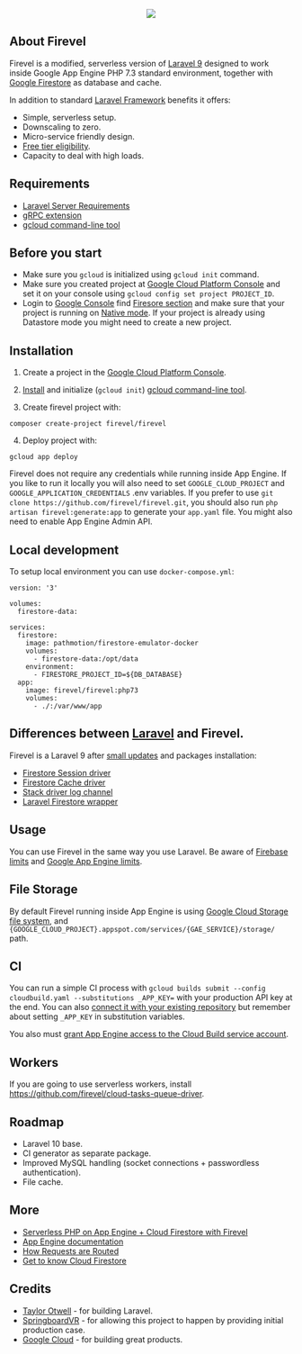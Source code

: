 <p align="center"><img src="https://storage.googleapis.com/firevel-public/images/logo.png"></p>

## About Firevel

Firevel is a modified, serverless version of [Laravel 9](https://laravel.com/) designed to work inside Google App Engine PHP 7.3 standard environment, together with [Google Firestore](https://cloud.google.com/firestore/) as database and cache.

In addition to standard [Laravel Framework](https://laravel.com/) benefits it offers:

- Simple, serverless setup.
- Downscaling to zero.
- Micro-service friendly design.
- [Free tier eligibility](https://cloud.google.com/free/).
- Capacity to deal with high loads.

## Requirements

- [Laravel Server Requirements](https://laravel.com/docs/6.x/installation#server-requirements)
- [gRPC extension](https://cloud.google.com/php/grpc)
- [gcloud command-line tool](https://cloud.google.com/sdk/docs/quickstarts)

## Before you start

- Make sure you `gcloud` is initialized using `gcloud init` command.
- Make sure you created project at [Google Cloud Platform Console](https://console.cloud.google.com/project) and set it on your console using `gcloud config set project PROJECT_ID`.
- Login to [Google Console](https://console.cloud.google.com/) find [Firesore section](https://console.cloud.google.com/firestore) and make sure that your project is running on [Native mode](`https://cloud.google.com/datastore/docs/firestore-or-datastore`). If your project is already using Datastore mode you might need to create a new project.

## Installation

1) Create a project in the [Google Cloud Platform Console](https://console.cloud.google.com/project).

2) [Install](https://cloud.google.com/sdk/docs/quickstarts) and initialize (`gcloud init`) [gcloud command-line tool](https://cloud.google.com/sdk/gcloud).

3) Create firevel project with:
```
composer create-project firevel/firevel
```

4) Deploy project with:
```
gcloud app deploy
```

Firevel does not require any credentials while running inside App Engine. If you like to run it locally you will also need to set `GOOGLE_CLOUD_PROJECT` and `GOOGLE_APPLICATION_CREDENTIALS` .env variables. If you prefer to use `git clone https://github.com/firevel/firevel.git`, you should also run `php artisan firevel:generate:app` to generate your `app.yaml` file. You might also need to enable App Engine Admin API.

## Local development

To setup local environment you can use `docker-compose.yml`:
```
version: '3'

volumes:
  firestore-data:

services:
  firestore:
    image: pathmotion/firestore-emulator-docker
    volumes:
      - firestore-data:/opt/data
    environment:
      - FIRESTORE_PROJECT_ID=${DB_DATABASE}
  app:
    image: firevel/firevel:php73
    volumes:
      - ./:/var/www/app
```

## Differences between [Laravel](https://laravel.com) and Firevel.

Firevel is a Laravel 9 after [small updates](https://github.com/firevel/firevel/commits/master) and packages installation:
- [Firestore Session driver](https://github.com/firevel/firestore-session-driver)
- [Firestore Cache driver](https://github.com/firevel/firestore-cache-driver)
- [Stack driver log channel](https://github.com/firevel/stackdriver-log-channel)
- [Laravel Firestore wrapper](https://github.com/firevel/firestore)

## Usage

You can use Firevel in the same way you use Laravel. Be aware of [Firebase limits](https://firebase.google.com/docs/firestore/quotas) and [Google App Engine limits](https://cloud.google.com/appengine/docs/standard/php7/runtime).

## File Storage
By default Firevel running inside App Engine is using [Google Cloud Storage file system](https://github.com/Superbalist/laravel-google-cloud-storage), and  `{GOOGLE_CLOUD_PROJECT}.appspot.com/services/{GAE_SERVICE}/storage/` path.

## CI

You can run a simple CI process with `gcloud builds submit --config cloudbuild.yaml --substitutions _APP_KEY=` with your production API key at the end. You can also [connect it with your existing repository](https://cloud.google.com/source-repositories/docs/quickstart-triggering-builds-with-source-repositories) but remember about setting `_APP_KEY` in substitution variables.

You also must [grant App Engine access to the Cloud Build service account](https://cloud.google.com/source-repositories/docs/quickstart-triggering-builds-with-source-repositories#grant_access_to_the_service_account).

## Workers

If you are going to use serverless workers, install https://github.com/firevel/cloud-tasks-queue-driver.

## Roadmap
- Laravel 10 base.
- CI generator as separate package.
- Improved MySQL handling (socket connections + passwordless authentication).
- File cache.

## More
- [Serverless PHP on App Engine + Cloud Firestore with Firevel](https://medium.com/firebase-developers/serverless-php-on-app-engine-firestore-c22a119dc608)
- [App Engine documentation](https://cloud.google.com/appengine/docs/standard/php7/)
- [How Requests are Routed](https://cloud.google.com/appengine/docs/standard/php7/how-requests-are-routed)
- [Get to know Cloud Firestore](https://www.youtube.com/watch?v=v_hR4K4auoQ&list=PLl-K7zZEsYLluG5MCVEzXAQ7ACZBCuZgZ)

## Credits
- [Taylor Otwell](https://medium.com/@taylorotwell) - for building Laravel.
- [SpringboardVR](https://springboardvr.com/) - for allowing this project to happen by providing initial production case.
- [Google Cloud](https://cloud.google.com/) - for building great products.

